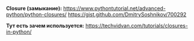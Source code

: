 **Closure (замыкание):**
	https://www.pythontutorial.net/advanced-python/python-closures/
	https://gist.github.com/DmitrySoshnikov/700292
	
**Тут есть зачем используется:**
	https://techvidvan.com/tutorials/closures-in-python/